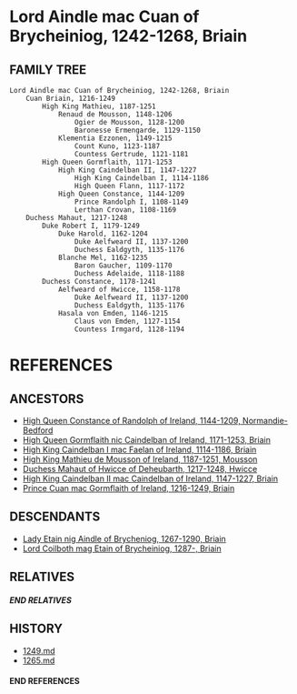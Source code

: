 # Lord Aindle mac Cuan of Brycheiniog, 1242-1268, Briain

## FAMILY TREE 
```
Lord Aindle mac Cuan of Brycheiniog, 1242-1268, Briain
    Cuan Briain, 1216-1249
        High King Mathieu, 1187-1251
            Renaud de Mousson, 1148-1206
                Ogier de Mousson, 1128-1200
                Baronesse Ermengarde, 1129-1150
            Klementia Ezzonen, 1149-1215
                Count Kuno, 1123-1187
                Countess Gertrude, 1121-1181
        High Queen Gormflaith, 1171-1253
            High King Caindelban II, 1147-1227
                High King Caindelban I, 1114-1186
                High Queen Flann, 1117-1172
            High Queen Constance, 1144-1209
                Prince Randolph I, 1108-1149
                Lerthan Crovan, 1108-1169
    Duchess Mahaut, 1217-1248
        Duke Robert I, 1179-1249    
            Duke Harold, 1162-1204
                Duke Aelfweard II, 1137-1200
                Duchess Ealdgyth, 1135-1176
            Blanche Mel, 1162-1235
                Baron Gaucher, 1109-1170
                Duchess Adelaide, 1118-1188
        Duchess Constance, 1178-1241
            Aelfweard of Hwicce, 1158-1178
                Duke Aelfweard II, 1137-1200
                Duchess Ealdgyth, 1135-1176
            Hasala von Emden, 1146-1215
                Claus von Emden, 1127-1154
                Countess Irmgard, 1128-1194
```


# REFERENCES

## ANCESTORS
* [High Queen Constance of Randolph of Ireland, 1144-1209, Normandie-Bedford](constance_randolph_1144.md)
* [High Queen Gormflaith nic Caindelban of Ireland, 1171-1253, Briain](gormflaith_nic_caindelban_1171.md)
* [High King Caindelban I mac Faelan of Ireland, 1114-1186, Briain](caindelban_i_mac_faelan_1114.md)
* [High King Mathieu de Mousson of Ireland, 1187-1251, Mousson](mathieu_de_mousson_1187.md)
* [Duchess Mahaut of Hwicce of Deheubarth, 1217-1248, Hwicce](mahaut_of_hwicce_1217.md)
* [High King Caindelban II mac Caindelban of Ireland, 1147-1227, Briain](caindelban_ii_mac_caindelban_1147.md)
* [Prince Cuan mac Gormflaith of Ireland, 1216-1249, Briain](cuan_mac_gormflaith_1216.md)

## DESCENDANTS
* [Lady Etain nig Aindle of Brycheniog, 1267-1290, Briain](etain_nig_aindle_1267.md)
* [Lord Coilboth mag Etain of Brycheiniog, 1287-, Briain](coilboth_mag_etain_1287.md)

## RELATIVES

##### END RELATIVES 
## HISTORY
* [1249.md](../h/1249.md)
* [1265.md](../h/1265.md)

#### END REFERENCES
